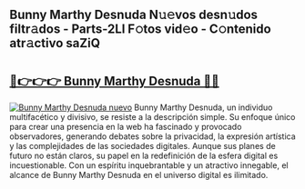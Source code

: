 ## Bunny Marthy Desnuda N𝚞𝚎vos desn𝚞dos filtr𝚊dos - Parts-2Ll F𝚘tos vid𝚎o - C𝚘ntenido atr𝚊ctivo saZiQ

# <h2><a href="http://mbbtj9.tromn.icu/?c=Bunny+Marthy+Desnuda">🔗👉👉👉 Bunny Marthy Desnuda 🔗🔗</a></h2>

[![Bunny Marthy Desnuda nuevo](https://i.imgur.com/pEAQMta.gif)](http://mbbtj9.tromn.icu/?c=Bunny+Marthy+Desnuda)
Bunny Marthy Desnuda, un individuo multifacético y divisivo, se resiste a la descripción simple. Su enfoque único para crear una presencia en la web ha fascinado y provocado observadores, generando debates sobre la privacidad, la expresión artística y las complejidades de las sociedades digitales. Aunque sus planes de futuro no están claros, su papel en la redefinición de la esfera digital es incuestionable. Con un espíritu inquebrantable y un atractivo innegable, el alcance de Bunny Marthy Desnuda en el universo digital es ilimitado.
